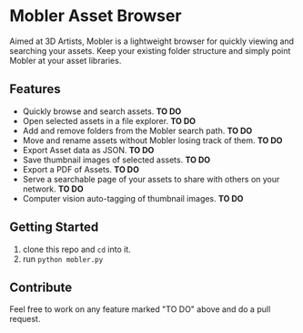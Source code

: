 # Mobler Asset Browser
Aimed at 3D Artists, Mobler is a lightweight browser for quickly viewing and searching your assets. Keep your existing folder structure and simply point Mobler at your asset libraries.

## Features

* Quickly browse and search assets. **TO DO**
* Open selected assets in a file explorer. **TO DO**
* Add and remove folders from the Mobler search path. **TO DO**
* Move and rename assets without Mobler losing track of them. **TO DO**
* Export Asset data as JSON. **TO DO**
* Save thumbnail images of selected assets. **TO DO**
* Export a PDF of Assets. **TO DO**
* Serve a searchable page of your assets to share with others on your network. **TO DO**
* Computer vision auto-tagging of thumbnail images. **TO DO**

## Getting Started

1. clone this repo and `cd` into it.
2. run `python mobler.py` 

## Contribute

Feel free to work on any feature marked "TO DO" above and do a pull request. 

